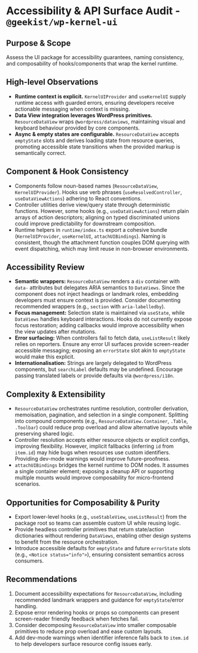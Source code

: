 # Accessibility & API Surface Audit - `@geekist/wp-kernel-ui`

## Purpose & Scope

Assess the UI package for accessibility guarantees, naming consistency, and composability of hooks/components that wrap the kernel runtime.

## High-level Observations

- **Runtime context is explicit.** `KernelUIProvider` and `useKernelUI` supply runtime access with guarded errors, ensuring developers receive actionable messaging when context is missing.
- **Data View integration leverages WordPress primitives.** `ResourceDataView` wraps `@wordpress/dataviews`, maintaining visual and keyboard behaviour provided by core components.
- **Async & empty states are configurable.** `ResourceDataView` accepts `emptyState` slots and derives loading state from resource queries, promoting accessible state transitions when the provided markup is semantically correct.

## Component & Hook Consistency

- Components follow noun-based names (`ResourceDataView`, `KernelUIProvider`). Hooks use verb phrases (`useResolvedController`, `useDataViewActions`) adhering to React conventions.
- Controller utilities derive view/query state through deterministic functions. However, some hooks (e.g., `useDataViewActions`) return plain arrays of action descriptors; aligning on typed discriminated unions could improve predictability for downstream composition.
- Runtime helpers in `runtime/index.ts` export a cohesive bundle (`KernelUIProvider`, `useKernelUI`, `attachUIBindings`). Naming is consistent, though the attachment function couples DOM querying with event dispatching, which may limit reuse in non-browser environments.

## Accessibility Review

- **Semantic wrappers:** `ResourceDataView` renders a `div` container with `data-` attributes but delegates ARIA semantics to `DataViews`. Since the component does not inject headings or landmark roles, embedding developers must ensure context is provided. Consider documenting recommended wrappers (e.g., `section` with `aria-labelledby`).
- **Focus management:** Selection state is maintained via `useState`, while `DataViews` handles keyboard interactions. Hooks do not currently expose focus restoration; adding callbacks would improve accessibility when the view updates after mutations.
- **Error surfacing:** When controllers fail to fetch data, `useListResult` likely relies on reporters. Ensure any error UI surfaces provide screen-reader accessible messaging; exposing an `errorState` slot akin to `emptyState` would make this explicit.
- **Internationalisation:** Strings are largely delegated to WordPress components, but `searchLabel` defaults may be undefined. Encourage passing translated labels or provide defaults via `@wordpress/i18n`.

## Complexity & Extensibility

- `ResourceDataView` orchestrates runtime resolution, controller derivation, memoisation, pagination, and selection in a single component. Splitting into compound components (e.g., `ResourceDataView.Container`, `.Table`, `.Toolbar`) could reduce prop overload and allow alternative layouts while preserving shared logic.
- Controller resolution accepts either resource objects or explicit configs, improving flexibility. However, implicit fallbacks (inferring `id` from `item.id`) may hide bugs when resources use custom identifiers. Providing dev-mode warnings would improve future-proofness.
- `attachUIBindings` bridges the kernel runtime to DOM nodes. It assumes a single container element; exposing a cleanup API or supporting multiple mounts would improve composability for micro-frontend scenarios.

## Opportunities for Composability & Purity

- Export lower-level hooks (e.g., `useStableView`, `useListResult`) from the package root so teams can assemble custom UI while reusing logic.
- Provide headless controller primitives that return state/action dictionaries without rendering `DataViews`, enabling other design systems to benefit from the resource orchestration.
- Introduce accessible defaults for `emptyState` and future `errorState` slots (e.g., `<Notice status="info">`), ensuring consistent semantics across consumers.

## Recommendations

1. Document accessibility expectations for `ResourceDataView`, including recommended landmark wrappers and guidance for `emptyState`/error handling.
2. Expose error rendering hooks or props so components can present screen-reader friendly feedback when fetches fail.
3. Consider decomposing `ResourceDataView` into smaller composable primitives to reduce prop overload and ease custom layouts.
4. Add dev-mode warnings when identifier inference falls back to `item.id` to help developers surface resource config issues early.
